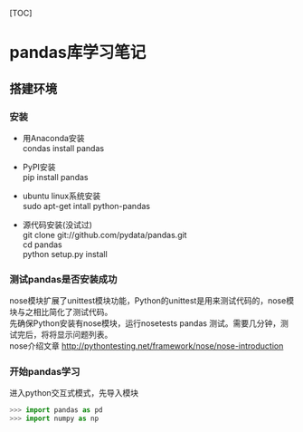 [TOC]
# pandas库学习笔记


## 搭建环境
### 安装
- 用Anaconda安装  
  condas install pandas

- PyPI安装  
pip install pandas
- ubuntu linux系统安装  
sudo apt-get intall python-pandas
- 源代码安装(没试过)  
git clone git://github.com/pydata/pandas.git  
cd pandas  
python setup.py install

### 测试pandas是否安装成功  
nose模块扩展了unittest模块功能，Python的unittest是用来测试代码的，nose模块与之相比简化了测试代码。  
先确保Python安装有nose模块，运行nosetests pandas 测试。需要几分钟，测试完后，将将显示问题列表。  
nose介绍文章 http://pythontesting.net/framework/nose/nose-introduction
  
### 开始pandas学习
进入python交互式模式，先导入模块
```python
>>> import pandas as pd  
>>> import numpy as np
```  



